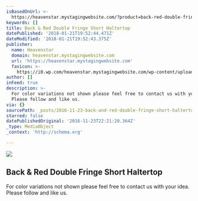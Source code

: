 ```yaml
---
isBasedOnUrl: >-
  https://heavenstar.mystagingwebsite.com/?product=back-red-double-fringe-short-haltertop&v=7516fd43adaa
keywords: []
title: Back & Red Double Fringe Short Haltertop
datePublished: '2018-01-21T19:52:44.471Z'
dateModified: '2018-01-21T19:52:43.375Z'
publisher:
  name: Heavenstar
  domain: heavenstar.mystagingwebsite.com
  url: 'https://heavenstar.mystagingwebsite.com'
  favicon: >-
    https://i0.wp.com/heavenstar.mystagingwebsite.com/wp-content/uploads/2016/08/cropped-icon.jpg?fit=192%2C192&ssl=1
author: []
inFeed: true
description: >-
  For color variations not shown please feel free to contact us with your idea.
  Please follow and like us.
via: {}
sourcePath: _posts/2016-11-23-back-and-red-double-fringe-short-haltertop.md
starred: false
datePublishedOriginal: '2016-11-23T22:21:20.364Z'
_type: MediaObject
_context: 'http://schema.org'

---
```

<article style=""><img src="https://s3-us-west-2.amazonaws.com/the-grid-img/p/dada6a7bf3005e2320b5cfe1bd38a574255599d9.jpg" /><h1>Back &amp; Red Double Fringe Short Haltertop</h1><p>For color variations not shown please feel free to contact us with your idea. Please follow and like us.</p></article>